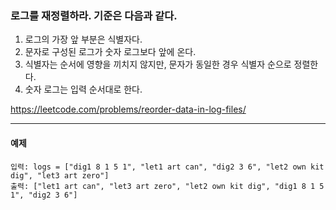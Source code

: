 ### 로그를 재정렬하라. 기준은 다음과 같다.
1. 로그의 가장 앞 부분은 식별자다.
2. 문자로 구성된 로그가 숫자 로그보다 앞에 온다.
3. 식별자는 순서에 영향을 끼치지 않지만, 문자가 동일한 경우 식별자 순으로 정렬한다.
4. 숫자 로그는 입력 순서대로 한다.

https://leetcode.com/problems/reorder-data-in-log-files/
***

#### 예제
```commandline
입력: logs = ["dig1 8 1 5 1", "let1 art can", "dig2 3 6", "let2 own kit dig", "let3 art zero"]
출력: ["let1 art can", "let3 art zero", "let2 own kit dig", "dig1 8 1 5 1", "dig2 3 6"]
```